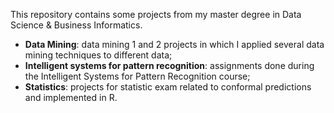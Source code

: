 This repository contains some projects from my master degree in Data Science & Business Informatics.

- **Data Mining**: data mining 1 and 2 projects in which I applied several data mining techniques to different data;
- **Intelligent systems for pattern recognition**: assignments done during the Intelligent Systems for Pattern Recognition course;
- **Statistics**: projects for statistic exam related to conformal predictions and implemented in R.
